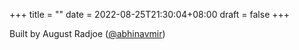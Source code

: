+++
title =  ""
date = 2022-08-25T21:30:04+08:00
draft = false
+++

Built by August Radjoe ([@abhinavmir](https://github.com/abhinavmir))
